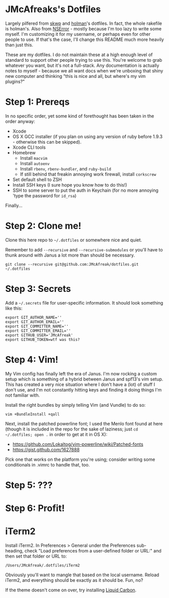 # JMcAfreaks's Dotfiles

Largely pilfered from [skwp][skwp-dotfiles] and
[holman][holman-dotfiles]'s dotfiles. In fact, the whole rakefile is
holman's. Also from [NSError][dotfiles] - mostly because I'm too lazy to write
some myself. I'm customizing it for my username, or perhaps even for other
people to use. If that's the case, I'll change this README much more heavily
than just this.

These are my dotfiles. I do not maintain these at a high enough level of
standard to support other people trying to use this. You're welcome to
grab whatever you want, but it's not a full-stack. Any documentation is
actually notes to myself - because we all want docs when we're unboxing
that shiny new computer and thinking "this is nice and all, but where's
my vim plugins?"

# Step 1: Prereqs

In no specific order, yet some kind of forethought has been taken in the
order anyway:

* Xcode
* OS X GCC installer (if you plan on using any version of ruby before
  1.9.3 - otherwise this can be skipped).
* Xcode CLI tools
* Homebrew
  * Install `macvim`
  * Install `autoenv`
  * Install `rbenv`,  `rbenv-bundler`, and `ruby-build`
  * If still behind that freakin annoying work firewall, install
    `corkscrew`
* Set default shell to ZSH
* Install SSH keys (I sure hope you know how to do this!)
* SSH to some server to put the auth in Keychain (for no more annoying
  'type the password for `id_rsa`)

Finally...

# Step 2: Clone me!

Clone this here repo to `~/.dotfiles` or somewhere nice and quiet.

Remember to add `--recursive` and `--recursive-submodules` or you'll
have to thunk around with Janus a lot more than should be necessary.

    git clone --recursive git@github.com:JMcAfreak/dotfiles.git ~/.dotfiles

# Step 3: Secrets

Add a `~/.secrets` file for user-specific information. It should look
something like this:

    export GIT_AUTHOR_NAME=''
    export GIT_AUTHOR_EMAIL=''
    export GIT_COMMITTER_NAME=''
    export GIT_COMMITTER_EMAIL=''
    export GITHUB_USER='JMcAfreak'
    export GITHUB_TOKEN=wtf was this?

# Step 4: Vim!

My Vim config has finally left the era of Janus. I'm now rocking a
custom setup which is something of a hybrid between Janus and spf13's
vim setup. This has created a very nice situation where I don't have a
(lot) of stuff I don't use, and I'm not constantly hitting keys and
finding it doing things I'm not familiar with.

Install the right bundles by simply telling Vim (and Vundle) to do so:

    vim +BundleInstall +qall

Next, install the patched powerline font; I used the Menlo font found at
here (though it is included in the repo for the sake of laziness; just
`cd ~/.dotfiles; open .` in order to get at it in OS X):

* https://github.com/Lokaltog/vim-powerline/wiki/Patched-fonts
* https://gist.github.com/1627888

Pick one that works on the platform you're using; consider writing some
conditionals in .vimrc to handle that, too.

# Step 5: ???

# Step 6: Profit!

# iTerm2

Install iTerm2. In Preferences > General under the Preferences
sub-heading, check "Load preferences from a user-defined folder or URL:"
and then set that folder or URL to:

    /Users/JMcAfreak/.dotfiles/iTerm2

Obviously you'll want to mangle that based on the local username. Reload
iTerm2, and everything should be exactly as it should be. Fun, no?

If the theme doesn't come on over, try installing [Liquid Carbon][lq].

[skwp-dotfiles]: https://github.com/skwp/dotfiles
[holman-dotfiles]: https://github.com/holman/dotfiles
[lq]: https://github.com/markcho/iTerm2_LiquidCarbon
[dotfiles]: https://github.com/JMcAfreak/dotfiles
